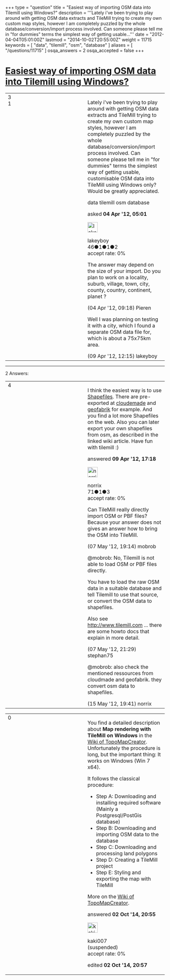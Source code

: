 +++
type = "question"
title = "Easiest way of importing OSM data into Tilemill using Windows?"
description = '''Lately i&#x27;ve been trying to play around with getting OSM data extracts and TileMill trying to create my own custom map styles, however I am completely puzzled by the whole database/conversion/import process involved. Can someone please tell me in &quot;for dummies&quot; terms the simplest way of getting usable...'''
date = "2012-04-04T05:01:00Z"
lastmod = "2014-10-02T20:55:00Z"
weight = 11715
keywords = [ "data", "tilemill", "osm", "database" ]
aliases = [ "/questions/11715" ]
osqa_answers = 2
osqa_accepted = false
+++

<div class="headNormal">

# [Easiest way of importing OSM data into Tilemill using Windows?](/questions/11715/easiest-way-of-importing-osm-data-into-tilemill-using-windows)

</div>

<div id="main-body">

<div id="askform">

<table id="question-table" style="width:100%;">
<colgroup>
<col style="width: 50%" />
<col style="width: 50%" />
</colgroup>
<tbody>
<tr>
<td style="width: 30px; vertical-align: top"><div class="vote-buttons">
<span id="post-11715-upvote" class="ajax-command post-vote up" rel="nofollow" title="I like this post (click again to cancel)"> </span>
<div id="post-11715-score" class="post-score" title="current number of votes">
3
</div>
<span id="post-11715-downvote" class="ajax-command post-vote down" rel="nofollow" title="I dont like this post (click again to cancel)"> </span> <span id="favorite-mark" class="ajax-command favorite-mark" rel="nofollow" title="mark/unmark this question as favorite (click again to cancel)"> </span>
<div id="favorite-count" class="favorite-count">
1
</div>
</div></td>
<td><div id="item-right">
<div class="question-body">
<p>Lately i've been trying to play around with getting OSM data extracts and TileMill trying to create my own custom map styles, however I am completely puzzled by the whole database/conversion/import process involved. Can someone please tell me in "for dummies" terms the simplest way of getting usable, customisable OSM data into TileMill using Windows only? Would be greatly appreciated.</p>
</div>
<div id="question-tags" class="tags-container tags">
<span class="post-tag tag-link-data" rel="tag" title="see questions tagged &#39;data&#39;">data</span> <span class="post-tag tag-link-tilemill" rel="tag" title="see questions tagged &#39;tilemill&#39;">tilemill</span> <span class="post-tag tag-link-osm" rel="tag" title="see questions tagged &#39;osm&#39;">osm</span> <span class="post-tag tag-link-database" rel="tag" title="see questions tagged &#39;database&#39;">database</span>
</div>
<div id="question-controls" class="post-controls">
&#10;</div>
<div class="post-update-info-container">
<div class="post-update-info post-update-info-user">
<p>asked <strong>04 Apr '12, 05:01</strong></p>
<img src="https://secure.gravatar.com/avatar/97514d266e3b28188fbbfa3c3828a621?s=32&amp;d=identicon&amp;r=g" class="gravatar" width="32" height="32" alt="lakeyboy&#39;s gravatar image" />
<p><span>lakeyboy</span><br />
<span class="score" title="46 reputation points">46</span><span title="1 badges"><span class="badge1">●</span><span class="badgecount">1</span></span><span title="1 badges"><span class="silver">●</span><span class="badgecount">1</span></span><span title="2 badges"><span class="bronze">●</span><span class="badgecount">2</span></span><br />
<span class="accept_rate" title="Rate of the user&#39;s accepted answers">accept rate:</span> <span title="lakeyboy has no accepted answers">0%</span></p>
</div>
</div>
<div id="comments-container-11715" class="comments-container">
<span id="11717"></span>
<div id="comment-11717" class="comment">
<div id="post-11717-score" class="comment-score">
&#10;</div>
<div class="comment-text">
<p>The answer may depend on the size of your import. Do you plan to work on a locality, suburb, village, town, city, county, country, continent, planet ?</p>
</div>
<div id="comment-11717-info" class="comment-info">
<span class="comment-age">(04 Apr '12, 09:18)</span> <span class="comment-user userinfo">Pieren</span>
</div>
</div>
<span id="11827"></span>
<div id="comment-11827" class="comment">
<div id="post-11827-score" class="comment-score">
&#10;</div>
<div class="comment-text">
<p>Well I was planning on testing it with a city, which I found a separate OSM data file for, which is about a 75x75km area.</p>
</div>
<div id="comment-11827-info" class="comment-info">
<span class="comment-age">(09 Apr '12, 12:15)</span> <span class="comment-user userinfo">lakeyboy</span>
</div>
</div>
</div>
<div id="comment-tools-11715" class="comment-tools">
&#10;</div>
<div class="clear">
&#10;</div>
<div id="comment-11715-form-container" class="comment-form-container">
&#10;</div>
<div class="clear">
&#10;</div>
</div></td>
</tr>
</tbody>
</table>

------------------------------------------------------------------------

<div class="tabBar">

<span id="sort-top"></span>

<div class="headQuestions">

2 Answers:

</div>

</div>

<span id="11837"></span>

<div id="answer-container-11837" class="answer">

<table style="width:100%;">
<colgroup>
<col style="width: 50%" />
<col style="width: 50%" />
</colgroup>
<tbody>
<tr>
<td style="width: 30px; vertical-align: top"><div class="vote-buttons">
<span id="post-11837-upvote" class="ajax-command post-vote up" rel="nofollow" title="I like this post (click again to cancel)"> </span>
<div id="post-11837-score" class="post-score" title="current number of votes">
4
</div>
<span id="post-11837-downvote" class="ajax-command post-vote down" rel="nofollow" title="I dont like this post (click again to cancel)"> </span>
</div></td>
<td><div class="item-right">
<div class="answer-body">
<p>I think the easiest way is to use <a href="https://wiki.openstreetmap.org/wiki/Shapefiles">Shapefiles</a>. There are pre-exported at <a href="http://downloads.cloudmade.com/">cloudemade</a> and <a href="http://download.geofabrik.de/osm/">geofabrik</a> for example. And you find a lot more Shapefiles on the web. Also you can later export your own shapefiles from osm, as described in the linked wiki article. Have fun with tilemill :)</p>
</div>
<div class="answer-controls post-controls">
&#10;</div>
<div class="post-update-info-container">
<div class="post-update-info post-update-info-user">
<p>answered <strong>09 Apr '12, 17:18</strong></p>
<img src="https://secure.gravatar.com/avatar/628a8560bf86ed8ed1be3b0f4ab6a8ab?s=32&amp;d=identicon&amp;r=g" class="gravatar" width="32" height="32" alt="norrix&#39;s gravatar image" />
<p><span>norrix</span><br />
<span class="score" title="71 reputation points">71</span><span title="1 badges"><span class="silver">●</span><span class="badgecount">1</span></span><span title="3 badges"><span class="bronze">●</span><span class="badgecount">3</span></span><br />
<span class="accept_rate" title="Rate of the user&#39;s accepted answers">accept rate:</span> <span title="norrix has no accepted answers">0%</span></p>
</div>
</div>
<div id="comments-container-11837" class="comments-container">
<span id="12598"></span>
<div id="comment-12598" class="comment">
<div id="post-12598-score" class="comment-score">
&#10;</div>
<div class="comment-text">
<p>Can TileMill really directly import OSM or PBF files? Because your answer does not gives an answer how to bring the OSM into TileMill.</p>
</div>
<div id="comment-12598-info" class="comment-info">
<span class="comment-age">(07 May '12, 19:14)</span> <span class="comment-user userinfo">mobrob</span>
</div>
</div>
<span id="12600"></span>
<div id="comment-12600" class="comment">
<div id="post-12600-score" class="comment-score">
&#10;</div>
<div class="comment-text">
<p><span>@mobrob</span>: No, Tilemill is not able to load OSM or PBF files directly.</p>
<p>You have to load the raw OSM data in a suitable database and tell Tilemill to use that source, or convert the OSM data to shapefiles.</p>
<p>Also see <a href="http://www.tilemill.com">http://www.tilemill.com</a> ... there are some howto docs that explain in more detail.</p>
</div>
<div id="comment-12600-info" class="comment-info">
<span class="comment-age">(07 May '12, 21:29)</span> <span class="comment-user userinfo">stephan75</span>
</div>
</div>
<span id="12751"></span>
<div id="comment-12751" class="comment">
<div id="post-12751-score" class="comment-score">
&#10;</div>
<div class="comment-text">
<p><span>@mobrob</span>: also check the mentioned ressources from cloudmade and geofabrik. they convert osm data to shapefiles.</p>
</div>
<div id="comment-12751-info" class="comment-info">
<span class="comment-age">(15 May '12, 19:41)</span> <span class="comment-user userinfo">norrix</span>
</div>
</div>
</div>
<div id="comment-tools-11837" class="comment-tools">
&#10;</div>
<div class="clear">
&#10;</div>
<div id="comment-11837-form-container" class="comment-form-container">
&#10;</div>
<div class="clear">
&#10;</div>
</div></td>
</tr>
</tbody>
</table>

</div>

<span id="37235"></span>

<div id="answer-container-37235" class="answer">

<table style="width:100%;">
<colgroup>
<col style="width: 50%" />
<col style="width: 50%" />
</colgroup>
<tbody>
<tr>
<td style="width: 30px; vertical-align: top"><div class="vote-buttons">
<span id="post-37235-upvote" class="ajax-command post-vote up" rel="nofollow" title="I like this post (click again to cancel)"> </span>
<div id="post-37235-score" class="post-score" title="current number of votes">
0
</div>
<span id="post-37235-downvote" class="ajax-command post-vote down" rel="nofollow" title="I dont like this post (click again to cancel)"> </span>
</div></td>
<td><div class="item-right">
<div class="answer-body">
<p>You find a detailed description about <strong>Map rendering with TileMill on Windows</strong> in the <a href="http://sourceforge.net/p/topomapcreator/wiki/TileMill/">Wiki of TopoMapCreator</a>. Unfortunately the procedure is long, but the important thing: It works on Windows (Win 7 x64).</p>
<p>It follows the classical procedure:</p>
<ul>
<li>Step A: Downloading and installing required software (Mainly a Postgresql/PostGis database)</li>
<li>Step B: Downloading and importing OSM data to the database</li>
<li>Step C: Downloading and processing land polygons</li>
<li>Step D: Creating a TileMill project</li>
<li>Step E: Styling and exporting the map with TileMill</li>
</ul>
<p>More on the <a href="http://sourceforge.net/p/topomapcreator/wiki/TileMill/">Wiki of TopoMapCreator</a>.</p>
</div>
<div class="answer-controls post-controls">
&#10;</div>
<div class="post-update-info-container">
<div class="post-update-info post-update-info-user">
<p>answered <strong>02 Oct '14, 20:55</strong></p>
<img src="https://secure.gravatar.com/avatar/6c696b469aba99282f03a4a1f33528b3?s=32&amp;d=identicon&amp;r=g" class="gravatar" width="32" height="32" alt="kaki007&#39;s gravatar image" />
<p><span class="suspended-user">kaki007</span><br />
(suspended)<br />
<span class="accept_rate" title="Rate of the user&#39;s accepted answers">accept rate:</span> <span title="kaki007 has no accepted answers">0%</span></p>
</div>
<div class="post-update-info post-update-info-edited">
<p><span> edited <strong>02 Oct '14, 20:57</strong> </span></p>
</div>
</div>
<div id="comments-container-37235" class="comments-container">
&#10;</div>
<div id="comment-tools-37235" class="comment-tools">
&#10;</div>
<div class="clear">
&#10;</div>
<div id="comment-37235-form-container" class="comment-form-container">
&#10;</div>
<div class="clear">
&#10;</div>
</div></td>
</tr>
</tbody>
</table>

</div>

<div class="paginator-container-left">

</div>

</div>

</div>

